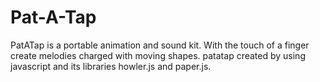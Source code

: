 # Pat-A-Tap
PatATap is a portable animation and sound kit. With the touch of a finger create melodies charged with moving shapes.
patatap created by using javascript and its libraries howler.js and paper.js.

